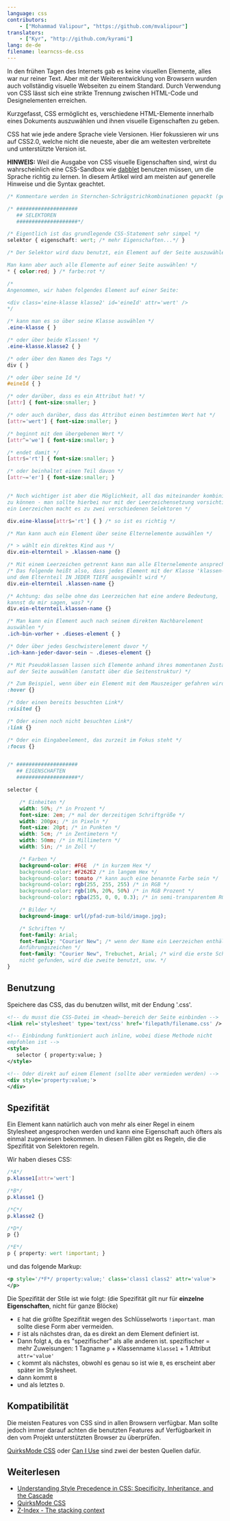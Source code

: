 ```yaml
---
language: css
contributors:
    - ["Mohammad Valipour", "https://github.com/mvalipour"]
translators:
    - ["Kyr", "http://github.com/kyrami"]
lang: de-de
filename: learncss-de.css
---
```


In den frühen Tagen des Internets gab es keine visuellen Elemente, alles war nur reiner Text. Aber mit der Weiterentwicklung von Browsern wurden auch vollständig visuelle Webseiten zu einem Standard.
Durch Verwendung von CSS lässt sich eine strikte Trennung zwischen HTML-Code und Designelementen erreichen.

Kurzgefasst, CSS ermöglicht es, verschiedene HTML-Elemente innerhalb eines Dokuments auszuwählen und ihnen visuelle Eigenschaften zu geben.

CSS hat wie jede andere Sprache viele Versionen. Hier fokussieren wir uns auf CSS2.0, welche nicht die neueste, aber die am weitesten verbreitete und unterstützte Version ist.

**HINWEIS:** Weil die Ausgabe von CSS visuelle Eigenschaften sind, wirst du wahrscheinlich eine CSS-Sandbox wie [dabblet](http://dabblet.com/) benutzen müssen, um die Sprache richtig zu lernen.
In diesem Artikel wird am meisten auf generelle Hinweise und die Syntax geachtet.


```css
/* Kommentare werden in Sternchen-Schrägstrichkombinationen gepackt (genauso wie hier!) */

/* ####################
   ## SELEKTOREN
   ####################*/

/* Eigentlich ist das grundlegende CSS-Statement sehr simpel */
selektor { eigenschaft: wert; /* mehr Eigenschaften...*/ }

/* Der Selektor wird dazu benutzt, ein Element auf der Seite auszuwählen.

Man kann aber auch alle Elemente auf einer Seite auswählen! */
* { color:red; } /* farbe:rot */

/*
Angenommen, wir haben folgendes Element auf einer Seite:

<div class='eine-klasse klasse2' id='eineId' attr='wert' />
*/

/* kann man es so über seine Klasse auswählen */
.eine-klasse { }

/* oder über beide Klassen! */
.eine-klasse.klasse2 { }

/* oder über den Namen des Tags */
div { }

/* oder über seine Id */
#eineId { }

/* oder darüber, dass es ein Attribut hat! */
[attr] { font-size:smaller; }

/* oder auch darüber, dass das Attribut einen bestimmten Wert hat */
[attr='wert'] { font-size:smaller; }

/* beginnt mit dem übergebenen Wert */
[attr^='we'] { font-size:smaller; }

/* endet damit */
[attr$='rt'] { font-size:smaller; }

/* oder beinhaltet einen Teil davon */
[attr~='er'] { font-size:smaller; }


/* Noch wichtiger ist aber die Möglichkeit, all das miteinander kombinieren
zu können - man sollte hierbei nur mit der Leerzeichensetzung vorsichtig sein,
ein Leerzeichen macht es zu zwei verschiedenen Selektoren */

div.eine-klasse[attr$='rt'] { } /* so ist es richtig */

/* Man kann auch ein Element über seine Elternelemente auswählen */

/* > wählt ein direktes Kind aus */
div.ein-elternteil > .klassen-name {}

/* Mit einem Leerzeichen getrennt kann man alle Elternelemente ansprechen */
/* Das folgende heißt also, dass jedes Element mit der Klasse 'klassen-name'
und dem Elternteil IN JEDER TIEFE ausgewählt wird */
div.ein-elternteil .klassen-name {}

/* Achtung: das selbe ohne das Leerzeichen hat eine andere Bedeutung,
kannst du mir sagen, was? */
div.ein-elternteil.klassen-name {}

/* Man kann ein Element auch nach seinem direkten Nachbarelement
auswählen */
.ich-bin-vorher + .dieses-element { }

/* Oder über jedes Geschwisterelement davor */
.ich-kann-jeder-davor-sein ~ .dieses-element {}

/* Mit Pseudoklassen lassen sich Elemente anhand ihres momentanen Zustands
auf der Seite auswählen (anstatt über die Seitenstruktur) */

/* Zum Beispiel, wenn über ein Element mit dem Mauszeiger gefahren wird */
:hover {}

/* Oder einen bereits besuchten Link*/
:visited {}

/* Oder einen noch nicht besuchten Link*/
:link {}

/* Oder ein Eingabeelement, das zurzeit im Fokus steht */
:focus {}


/* ####################
   ## EIGENSCHAFTEN
   ####################*/

selector {

    /* Einheiten */
    width: 50%; /* in Prozent */
    font-size: 2em; /* mal der derzeitigen Schriftgröße */
    width: 200px; /* in Pixeln */
    font-size: 20pt; /* in Punkten */
    width: 5cm; /* in Zentimetern */
    width: 50mm; /* in Millimetern */
    width: 5in; /* in Zoll */

    /* Farben */
    background-color: #F6E  /* in kurzem Hex */
    background-color: #F262E2 /* in langem Hex */
    background-color: tomato /* kann auch eine benannte Farbe sein */
    background-color: rgb(255, 255, 255) /* in RGB */
    background-color: rgb(10%, 20%, 50%) /* in RGB Prozent */
    background-color: rgba(255, 0, 0, 0.3); /* in semi-transparentem RGB */

    /* Bilder */
    background-image: url(/pfad-zum-bild/image.jpg);

    /* Schriften */
    font-family: Arial;
    font-family: "Courier New"; /* wenn der Name ein Leerzeichen enthält, kommt er in
    Anführungszeichen */
    font-family: "Courier New", Trebuchet, Arial; /* wird die erste Schriftart 
    nicht gefunden, wird die zweite benutzt, usw. */
}
```

## Benutzung

Speichere das CSS, das du benutzen willst, mit der Endung '.css'.

```xml
<!-- du musst die CSS-Datei im <head>-bereich der Seite einbinden -->
<link rel='stylesheet' type='text/css' href='filepath/filename.css' />

<!-- Einbindung funktioniert auch inline, wobei diese Methode nicht
empfohlen ist -->
<style>
   selector { property:value; }
</style>

<!-- Oder direkt auf einem Element (sollte aber vermieden werden) -->
<div style='property:value;'>
</div>
```

## Spezifität

Ein Element kann natürlich auch von mehr als einer Regel in einem Stylesheet
angesprochen werden und kann eine Eigenschaft auch öfters als einmal zugewiesen
bekommen. In diesen Fällen gibt es Regeln, die die Spezifität von Selektoren regeln.

Wir haben dieses CSS:

```css
/*A*/
p.klasse1[attr='wert']

/*B*/
p.klasse1 {}

/*C*/
p.klasse2 {}

/*D*/
p {}

/*E*/
p { property: wert !important; }
```

und das folgende Markup:

```xml
<p style='/*F*/ property:value;' class='class1 class2' attr='value'>
</p>
```

Die Spezifität der Stile ist wie folgt:
(die Spezifität gilt nur für **einzelne Eigenschaften**, nicht für ganze Blöcke)

* `E` hat die größte Spezifität wegen des Schlüsselworts `!important`.
	man sollte diese Form aber vermeiden.
* `F` ist als nächstes dran, da es direkt an dem Element definiert ist.
* Dann folgt `A`, da es "spezifischer" als alle anderen ist.
	spezifischer = mehr Zuweisungen: 1 Tagname `p` +
	Klassenname `klasse1` + 1 Attribut `attr='value'`
* `C` kommt als nächstes, obwohl es genau so ist wie `B`,
	es erscheint aber später im Stylesheet.
* dann kommt `B`
* und als letztes `D`.

## Kompatibilität

Die meisten Features von CSS sind in allen Browsern verfügbar. Man sollte
jedoch immer darauf achten die benutzten Features auf Verfügbarkeit in den
vom Projekt unterstützten Browser zu überprüfen.

[QuirksMode CSS](http://www.quirksmode.org/css/) oder [Can I Use](http://caniuse.com/) sind zwei der besten Quellen dafür.

## Weiterlesen

* [Understanding Style Precedence in CSS: Specificity, Inheritance, and the Cascade](http://www.vanseodesign.com/css/css-specificity-inheritance-cascaade/)
* [QuirksMode CSS](http://www.quirksmode.org/css/)
* [Z-Index - The stacking context](https://developer.mozilla.org/en-US/docs/Web/Guide/CSS/Understanding_z_index/The_stacking_context)

